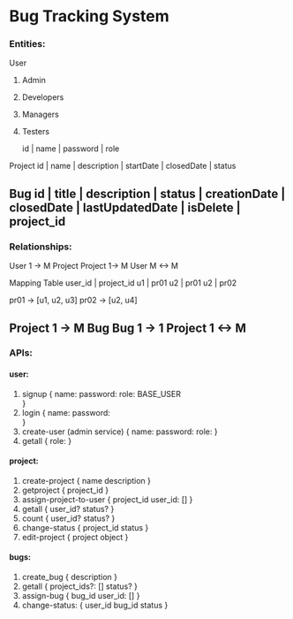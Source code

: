# Bug Tracking System

### Entities:
User
1. Admin
2. Developers
3. Managers
4. Testers

	id | name | password | role

Project
id | name | description | startDate | closedDate | status

Bug
id | title | description | status | creationDate | closedDate | lastUpdatedDate | isDelete | project_id
---	
### Relationships:
User 1 -> M Project
Project 1-> M User
M <-> M

Mapping Table
user_id | project_id
u1 | pr01
u2 | pr01
u2 | pr02

pr01 -> [u1, u2, u3]
pr02 -> [u2, u4]

Project 1 -> M Bug
Bug 1 -> 1 Project
1 <-> M
---
### APIs:

#### user:
1. signup
{
name:
password:
role: BASE_USER		
}
2. login
{
name:
password:		
}
3. create-user (admin service)
{
name:
password:
role:
}
4. getall {
role:
}

#### project:
1. create-project
{
name
description
}
2. getproject
{
project_id
}
3. assign-project-to-user
{
project_id
user_id: []
}
4. getall
{
user_id?
status?
}
5. count
{
user_id?
status?
}
6. change-status
{
project_id
status
}
7. edit-project
{
project object
}

#### bugs:
1. create_bug
{
description
}
2. getall
{
project_ids?: []
status?
}
3. assign-bug
{
bug_id
user_id: []
}
4. change-status:
{
user_id
bug_id
status
}
